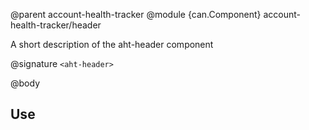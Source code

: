 @parent account-health-tracker
@module {can.Component} account-health-tracker/header <aht-header>

A short description of the aht-header component

@signature `<aht-header>`

@body

## Use

